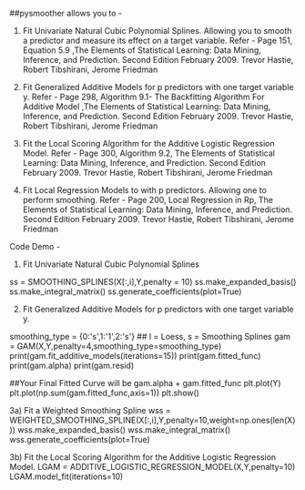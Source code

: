 ##pysmoother allows you to - 

1) Fit Univariate Natural Cubic Polynomial Splines. Allowing you to smooth a predictor and measure its effect on a target variable. 
Refer - Page 151, Equation 5.9 ,The Elements of Statistical Learning: Data Mining, Inference, and Prediction. Second Edition February 2009. Trevor Hastie, Robert Tibshirani, Jerome Friedman

2) Fit Generalized Additive Models for p predictors with one target variable y. 
Refer - Page 298, Algorithm 9.1- The Backfitting Algorithm For Additive Model ,The Elements of Statistical Learning: Data Mining, Inference, and Prediction. Second Edition February 2009. Trevor Hastie, Robert Tibshirani, Jerome Friedman

3) Fit the Local Scoring Algorithm for the Additive Logistic Regression Model.
Refer - Page 300, Algorithm 9.2, The Elements of Statistical Learning: Data Mining, Inference, and Prediction. Second Edition February 2009. Trevor Hastie, Robert Tibshirani, Jerome Friedman

4) Fit Local Regression Models to with p predictors. Allowing one to perform smoothing. 
Refer - Page 200, Local Regression in Rp, The Elements of Statistical Learning: Data Mining, Inference, and Prediction. Second Edition February 2009. Trevor Hastie, Robert Tibshirani, Jerome Friedman




Code Demo - 

1) Fit Univariate Natural Cubic Polynomial Splines

ss = SMOOTHING_SPLINES(X[:,i],Y,penalty = 10)
ss.make_expanded_basis()
ss.make_integral_matrix()
ss.generate_coefficients(plot=True)


2) Fit Generalized Additive Models for p predictors with one target variable y. 

smoothing_type = {0:'s',1:'1',2:'s'} ## l = Loess, s = Smoothing Splines
gam = GAM(X,Y,penalty=4,smoothing_type=smoothing_type)
print(gam.fit_additive_models(iterations=15))
print(gam.fitted_func)
print(gam.alpha)
print(gam.resid)

##Your Final Fitted Curve will be gam.alpha + gam.fitted_func
plt.plot(Y)
plt.plot(np.sum(gam.fitted_func,axis=1))
plt.show()


3a) Fit a Weighted Smoothing Spline
wss = WEIGHTED_SMOOTHING_SPLINE(X[:,i],Y,penalty=10,weight=np.ones(len(X)))
wss.make_expanded_basis()
wss.make_integral_matrix()
wss.generate_coefficients(plot=True)

3b) Fit the Local Scoring Algorithm for the Additive Logistic Regression Model.
LGAM = ADDITIVE_LOGISTIC_REGRESSION_MODEL(X,Y,penalty=10)
LGAM.model_fit(iterations=10)





